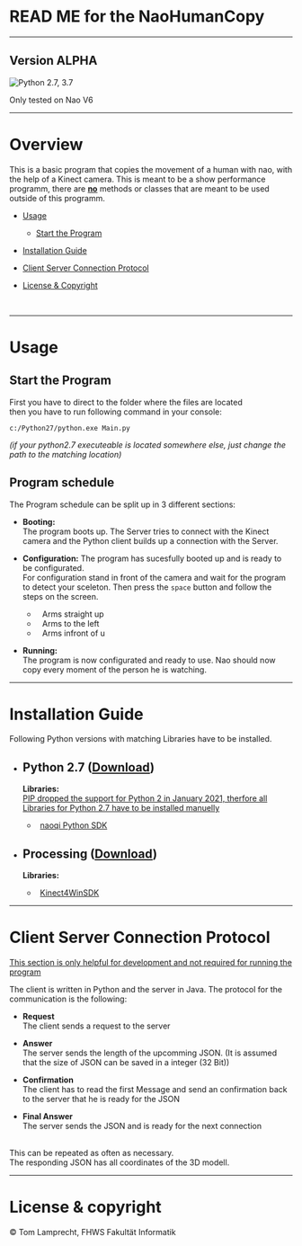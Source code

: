 # READ ME for the NaoHumanCopy

---

**Version ALPHA**
---

![Python 2.7, 3.7](https://img.shields.io/badge/Python-2.7%2C%203.7-3776ab.svg?maxAge=2592000)


Only tested on Nao V6

---

# Overview

This is a basic program that copies the movement of a human with nao, with the help of a Kinect camera. This is meant to be a show performance programm, there are <u><b>no</b></u> methods or classes that are meant to be used outside of this programm.

- [Usage](#usage)
    - [Start the Program](#start-program) 

- [Installation Guide](#install-guide)

- [Client Server Connection Protocol](#connection-protocol)

- [License & Copyright](#license)

<br>

---

<a name="usage"></a>

# Usage

<a name="start-program"></a>

## Start the Program

First you have to direct to the folder where the files are located\
then you have to run following command in your console:

```
c:/Python27/python.exe Main.py
```

*(if your python2.7 executeable is located somewhere else, just change the path to the matching location)*
<br>


## Program schedule


The Program schedule can be split up in 3 different sections:

 - **Booting:**\
        The program boots up. The Server tries to connect with the Kinect camera and the Python client builds up a connection with the Server.

 - **Configuration:**
        The program has sucesfully booted up and is ready to be configurated.<br/> For configuration stand in front of the camera and wait for the program to detect your sceleton. Then press the ```space``` button and follow the steps on the screen.
       
    * &ensp; Arms straight up
    * &ensp; Arms to the left
    * &ensp; Arms infront of u

 - **Running:**\
         The program is now configurated and ready to use. Nao should now copy every moment of the person he is watching.


---

<a name="install-guide"></a>

# Installation Guide


Following Python versions with matching Libraries have to be installed.
<br>

- ## Python 2.7 ([Download](https://www.python.org/download/releases/2.7/))
    **Libraries:**\
    <u>PIP dropped the support for Python 2 in January 2021, therfore all Libraries for Python 2.7 have to be installed manuelly</u>

    * &ensp;[naoqi Python SDK](https://community-static.aldebaran.com/resources/2.1.4.13/sdk-python/pynaoqi-2.1.4.13.win32.exe)
   
- ## Processing ([Download](https://processing.org/download))
    **Libraries:**

    * &ensp;[Kinect4WinSDK](https://github.com/chungbwc/Kinect4WinSDK)



---
<a name="connection-protocol"></a>
# Client Server Connection Protocol
<u> This section is only helpful for development and not required for running the program</u>

The client is written in Python and the server in Java.
The protocol for the communication is the following:

- **Request**\
        The client sends a request to the server

- **Answer**\
        The server sends the length of the upcomming JSON. (It is assumed that the size of JSON can be saved in a integer (32 Bit))

- **Confirmation**\
        The client has to read the first Message and send an confirmation back to the server that he is ready for the JSON

- **Final Answer**\
        The server sends the JSON and is ready for the next connection 

<br>
This can be repeated as often as necessary.<br/>
The responding JSON has all coordinates of the 3D modell.

---



<a name="license"></a>

# License & copyright

© Tom Lamprecht, FHWS Fakultät Informatik
